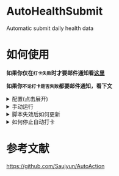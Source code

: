 # AutoHealthSubmit
Automatic submit daily health data
# 如何使用
**如果你仅在`打卡失败`时才要邮件通知看[这里](https://github.com/Windmill-City/AutoHealthSubmit/tree/no-mail)**

**如果你`不论打卡是否失败`都要邮件通知，看下文**
<details>
<summary>配置(点击展开)</summary>

0. 首先你要有个开通邮件服务的邮箱来发送邮件
<details>
<summary>邮件服务开通流程</summary>

![开通邮件服务](https://github.com/Windmill-City/AutoHealthSubmit/blob/main/Docs/开通邮件服务.png)
![授权](https://github.com/Windmill-City/AutoHealthSubmit/blob/main/Docs/授权.png)
</details>

1. **点击右上角的`Fork`复制一份你的副本**
   ![Fork](https://github.com/Windmill-City/AutoHealthSubmit/blob/main/Docs/Fork.png)
2. 然后在`Settings->Secrets`里面添加你的账号密码和邮箱信息

  在 New Secret 的 Name 填下面`大写`的变量名称，不能变
  - `USERID` -- 学号
  - `USERPASS` -- 密码
  - `MAIL_USERNAME` -- 用来发送邮件的邮箱
  - `MAIL_PASSWORD` -- 邮件服务的授权码(不是登录密码)
  - `MAIL_RESULT` -- 用来接收打卡情况的邮箱，用`,`分隔多个邮箱
![操作流程](https://github.com/Windmill-City/AutoHealthSubmit/blob/main/Docs/操作流程.png)
3. **点`Action`，里面会提示你Action是`关闭(Disabled)`的，你要`Enable`它**
   ![开启Action](https://github.com/Windmill-City/AutoHealthSubmit/blob/main/Docs/开启Action.png)
   ![开启Action2](https://github.com/Windmill-City/AutoHealthSubmit/blob/main/Docs/开启Action2.png)
</details>

<details>
<summary>手动运行</summary>

**这个脚本每天7：15自动触发**

点击右上角的Star测试运行，运行一次之后要UnStar再Star才会再运行
![运行](https://github.com/Windmill-City/AutoHealthSubmit/blob/main/Docs/运行.png)

点`Action`看运行状态
![运行状态](https://github.com/Windmill-City/AutoHealthSubmit/blob/main/Docs/运行状态.png)
</details>

<details>
<summary>脚本失效后如何更新</summary>

1. 首先点击`compare`
![比较](https://github.com/Windmill-City/AutoHealthSubmit/blob/main/Docs/比较.png)
2. 然后选择仓库和分支，左边是你的右边是我的
![选择分支](https://github.com/Windmill-City/AutoHealthSubmit/blob/main/Docs/选择分支.png)
**如果你切换了默认分支为`main`，你要在左右两边都选`main`**
3. 点`Create pull request`两次
![创建pr](https://github.com/Windmill-City/AutoHealthSubmit/blob/main/Docs/创建pr.png)
![创建pr2](https://github.com/Windmill-City/AutoHealthSubmit/blob/main/Docs/创建pr2.png)
4. 点`Merge pull request`
![merge](https://github.com/Windmill-City/AutoHealthSubmit/blob/main/Docs/merge.png)
</details>

<details>
<summary>如何停止自动打卡</summary>

在`Settings->Action`里面选择`Disable Action`
![停止打卡](https://github.com/Windmill-City/AutoHealthSubmit/blob/main/Docs/停止打卡.png)
</details>

# 参考文献
https://github.com/Saujyun/AutoAction
